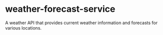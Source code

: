 # weather-forecast-service
A weather API that provides current weather information and forecasts for various locations.
